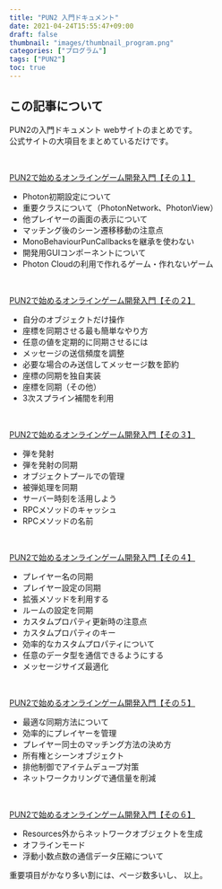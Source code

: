```yaml
---
title: "PUN2 入門ドキュメント"
date: 2021-04-24T15:55:47+09:00
draft: false
thumbnail: "images/thumbnail_program.png"
categories: ["プログラム"]
tags: ["PUN2"]
toc: true
---
```


## この記事について
PUN2の入門ドキュメント webサイトのまとめです。  
公式サイトの大項目をまとめているだけです。
  
<br>
  
[PUN2で始めるオンラインゲーム開発入門【その１】](https://connect.unity.com/p/pun2deshi-meruonraingemukai-fa-ru-men-sono1)  
- Photon初期設定について
- 重要クラスについて（PhotonNetwork、PhotonView）
- 他プレイヤーの画面の表示について
- マッチング後のシーン遷移移動の注意点
- MonoBehaviourPunCallbacksを継承を使わない
- 開発用GUIコンポーネントについて
- Photon Cloudの利用で作れるゲーム・作れないゲーム
  
<br>
  
[PUN2で始めるオンラインゲーム開発入門【その２】](https://connect.unity.com/p/pun2deshi-meruonraingemukai-fa-ru-men-sono2)  
- 自分のオブジェクトだけ操作
- 座標を同期させる最も簡単なやり方
- 任意の値を定期的に同期させるには
- メッセージの送信頻度を調整
- 必要な場合のみ送信してメッセージ数を節約
- 座標の同期を独自実装
- 座標を同期（その他）
- 3次スプライン補間を利用
  
<br>
  
[PUN2で始めるオンラインゲーム開発入門【その３】](https://connect.unity.com/p/pun2deshi-meruonraingemukai-fa-ru-men-sono3)  
- 弾を発射
- 弾を発射の同期
- オブジェクトプールでの管理
- 被弾処理を同期
- サーバー時刻を活用しよう
- RPCメソッドのキャッシュ
- RPCメソッドの名前
  
<br>
  
[PUN2で始めるオンラインゲーム開発入門【その４】](https://connect.unity.com/p/pun2deshi-meruonraingemukai-fa-ru-men-sono4)  
- プレイヤー名の同期
- プレイヤー設定の同期
- 拡張メソッドを利用する
- ルームの設定を同期
- カスタムプロパティ更新時の注意点
- カスタムプロパティのキー
- 効率的なカスタムプロパティについて
- 任意のデータ型を通信できるようにする
- メッセージサイズ最適化
  
<br>
  
[PUN2で始めるオンラインゲーム開発入門【その５】](https://connect.unity.com/p/pun2deshi-meruonraingemukai-fa-ru-men-sono5)  
- 最適な同期方法について
- 効率的にプレイヤーを管理
- プレイヤー同士のマッチング方法の決め方
- 所有権とシーンオブジェクト
- 排他制御でアイテムデュープ対策
- ネットワークカリングで通信量を削減
  
<br>
  
[PUN2で始めるオンラインゲーム開発入門【その６】](https://connect.unity.com/p/pun2deshi-meruonraingemukai-fa-ru-men-sono6)  
- Resources外からネットワークオブジェクトを生成
- オフラインモード
- 浮動小数点数の通信データ圧縮について
  
  
重要項目がかなり多い割には、ページ数多いし、
以上。


